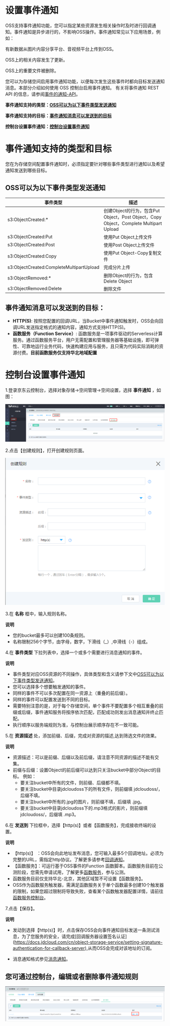 # 设置事件通知

OSS支持事件通知功能，您可以指定某些资源发生相关操作时及时进行回调通知。事件通知是异步进行的，不影响OSS操作。事件通知常见以下应用场景，例如：

有新数据从图片内容分享平台、音视频平台上传到OSS。

OSS上的相关内容发生了更新。

OSS上的重要文件被删除。

您可以为存储空间启用事件通知功能，以便每次发生这些事件时都向目标发送通知消息。本部分介绍如何使用 OSS 控制台启用事件通知。
有关将事件通知 REST API 的信息，请参阅[事件的通知-API](https://docs.jdcloud.com/cn/object-storage-service/callback-notification-2)。

 **事件通知支持的类型：[OSS可以为以下事件类型发送通知](Event-Notifications-1#user-content-1)**
 
 **事件通知支持的目标：[事件通知消息可以发送到的目标](Event-Notifications-1#user-content-2)**
 
 **控制台设置事件通知：[控制台设置事件通知](Event-Notifications-1#user-content-3)**
 

# 事件通知支持的类型和目标

您在为存储空间配置事件通知时，必须指定要针对哪些事件类型进行通知以及希望通知发送到哪些目标。

<div id="user-content-1"></div>

## OSS可以为以下事件类型发送通知

事件类型|描述
---|---
s3:ObjectCreated:* |创建Object的行为，包含Put Object，Post Object，Copy Object，Complete Multipart Upload
s3:ObjectCreated:Put |使用Put Object上传文件
s3:ObjectCreated:Post |使用Post Object上传文件
s3:ObjectCreated:Copy |使用Put Object-Copy复制文件
s3:ObjectCreated:CompleteMultipartUpload |完成分片上传
s3:ObjectRemoved:* |删除Object的行为，包含Delete Object
s3:ObjectRemoved:Delete |删除文件

<div id="user-content-1"></div>

## 事件通知消息可以发送到的目标：

*  **HTTP(S)**: 按照您配置的回调URL，当Bucket中事件通知触发时，OSS会向回调URL发送指定格式的通知内容，通知方式支持HTTP(S)。
*  **函数服务（Function Service）**: 函数服务是一项事件驱动的Serverless计算服务。通过函数服务平台，用户无需配置和管理服务器等基础设施，即可弹性、可靠地运行业务代码，快速构建应用与服务，且只需为代码实际消耗的资源付费。**目前函数服务仅支持华北地域配置**

<div id="user-content-3"></div>

# 控制台设置事件通知

1.登录京东云控制台，选择对象存储->空间管理->空间设置，选择 **事件通知** ，如图：

 ![事件通知](../../../../image/Object-Storage-Service/OSS-148.png)
 
 2.点击【创建规则】，打开创建规则页面。
 
 ![事件通知](../../../../image/Object-Storage-Service/OSS-149.png)
 
 3.在 **名称** 框中，输入规则名称。
 
 **说明**
 
 * 您的bucket最多可以创建100条规则。
 * 名称限制256个字节，由字母，数字，下滑线（_）,中滑线（-）组成。
 
 4.在 **事件类型** 下拉列表中，选择一个或多个需要进行消息通知的事件。
 
**说明**

* 事件类型对应OSS资源的不同操作，具体类型和含义请参下文中[OSS可以为以下事件类型发送通知](Event-Notifications-1#user-content-1)。
* 您可以选择多个想要触发通知的事件。
* 同样的事件不可以多次配置在同一资源上（重叠的前后缀）。
* 同样的事件可以配置发送到不同的目标。
* 需要特别注意的是，对于每个存储空间，单个事件不要配置多个相互重叠的前缀或后缀，事件通知服务将按序依次匹配，匹配成功则发出消息通知并终止匹配。
* 执行顺序以服务端规则为准，与控制台展示顺序存在不一致可能。

5.在 **资源描述** 处，添加前缀、后缀，完成对资源的描述,达到筛选文件的效果。

**说明**

* 资源描述：可以是前缀、后缀以及前后缀，请注意不同资源的描述不能有交集。
* 前缀与后缀：设置Object的前后缀可以达到只关注bucket中部分Object的目标。
      例如：
   -  要关注bucket中所有的文件，则前缀、后缀都不填。
   -  要关注bucket中目录jdcloudoss下的所有文件，则前缀填 jdcloudoss/，后缀不填。
   -  要关注bucket中所有的.jpg的图片，则前缀不填，后缀填 .jpg。
   -  要关注bucket中目录jdcloudoss下的.mp3格式的影片，则前缀填 jdcloudoss/，后缀填 .mp3。
   
 6.在 **发送到** 下拉框中，选择【http(s)】或者【函数服务】，完成接收终端的设置。
 
**说明**

* 【http(s)】 ：OSS会向此地址发布消息，您可输入最多5个回调地址。必须为完整的URL，需指定http协议。了解更多请参考[回调通知](https://docs.jdcloud.com/cn/object-storage-service/callback-notification-2)。
* 【函数服务】：可运行基于OSS事件的Function 函数脚本。函数服务目前在公测阶段，您需先申请试用，了解更多[函数服务](https://www.jdcloud.com/cn/products/function-service)，参与公测。
*  函数服务目前仅支持华北-北京，其他区域暂不可设置【函数服务】。
*  OSS作为函数服务触发器，需满足函数服务关于单个函数最多创建10个触发器的限制，如果您超过限制将导致失败，查看某个函数触发器配置详情，请前往[函数服务控制台](https://function-console.jdcloud.com/services)。
 
7.点击【保存】。

**说明**

*  发动到选择【http(s)】时，点击保存OSS会向事件通知目标发送一条测试消息，为了您服务的安全，请完成[回调服务器设置签名认证]
(https://docs.jdcloud.com/cn/object-storage-service/setting-signature-authentication-for-callback-server),从而OSS会完成对该地址的订阅。

*  消息通知格式参见[消息通知](https://docs.jdcloud.com/cn/object-storage-service/callback-notification-2)。

## 您可通过控制台，编辑或者删除事件通知规则

 ![事件通知修改](../../../../image/Object-Storage-Service/OSS-150.png)









